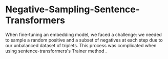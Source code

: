 # Negative-Sampling-Sentence-Transformers
When fine-tuning an embedding model, we faced a challenge: we needed to sample a random positive and a subset of negatives at each step due to our unbalanced dataset of triplets. This process was complicated when using sentence-transformers's Trainer method .
